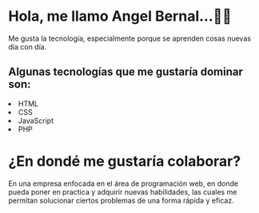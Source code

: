<h1>Hola, me llamo Angel Bernal...👋🏻</h1>
<p>Me gusta la tecnología, especialmente porque se aprenden cosas nuevas día con día.</p>
<h2>Algunas tecnologías que me gustaría dominar son:</h2>
  <li>HTML</li>
  <li>CSS</li>
  <li>JavaScript</li>
  <li>PHP</li>
  <h1>¿En dondé me gustaría colaborar?</h2>
  <p>En una empresa enfocada en el área de programación web, en donde pueda poner en practica y adquirir nuevas habilidades, las cuales me permitan solucionar ciertos problemas de una forma rápida y eficaz.</p>
  

